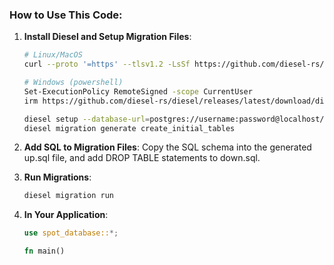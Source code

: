 ### How to Use This Code:

1. **Install Diesel and Setup Migration Files**:

    ```bash
    # Linux/MacOS
    curl --proto '=https' --tlsv1.2 -LsSf https://github.com/diesel-rs/diesel/releases/latest/download/diesel_cli-installer.sh | sh

    # Windows (powershell)
    Set-ExecutionPolicy RemoteSigned -scope CurrentUser
    irm https://github.com/diesel-rs/diesel/releases/latest/download/diesel_cli-installer.ps1 | iex
    ```

   ```bash
   diesel setup --database-url=postgres://username:password@localhost/database_name
   diesel migration generate create_initial_tables
   ```

2. **Add SQL to Migration Files**:
   Copy the SQL schema into the generated up.sql file, and add DROP TABLE statements to down.sql.

3. **Run Migrations**:

   ```bash
   diesel migration run
   ```

4. **In Your Application**:

   ```rust
   use spot_database::*;

   fn main()
   ```
